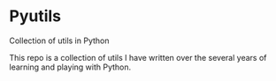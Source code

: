 # Pyutils
Collection of utils in Python

This repo is a collection of utils I have written over the several years of learning and playing with Python. 
